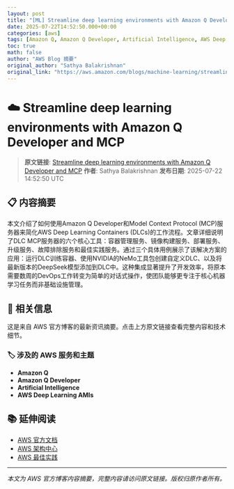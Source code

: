 ```yaml
---
layout: post
title: "[ML] Streamline deep learning environments with Amazon Q Developer and MCP"
date: 2025-07-22T14:52:50.000+00:00
categories: [aws]
tags: [Amazon Q, Amazon Q Developer, Artificial Intelligence, AWS Deep Learning AMIs]
toc: true
math: false
author: "AWS Blog 摘要"
original_author: "Sathya Balakrishnan"
original_link: "https://aws.amazon.com/blogs/machine-learning/streamline-deep-learning-environments-with-amazon-q-developer-and-mcp/"
---
```


# ☁️ Streamline deep learning environments with Amazon Q Developer and MCP

> **原文链接**: [Streamline deep learning environments with Amazon Q Developer and MCP](https://aws.amazon.com/blogs/machine-learning/streamline-deep-learning-environments-with-amazon-q-developer-and-mcp/)
> **作者**: Sathya Balakrishnan
> **发布日期**: 2025-07-22 14:52:50 UTC

## 📋 内容摘要

本文介绍了如何使用Amazon Q Developer和Model Context Protocol (MCP)服务器来简化AWS Deep Learning Containers (DLCs)的工作流程。文章详细说明了DLC MCP服务器的六个核心工具：容器管理服务、镜像构建服务、部署服务、升级服务、故障排除服务和最佳实践服务。通过三个具体用例展示了该解决方案的应用：运行DLC训练容器、使用NVIDIA的NeMo工具包创建自定义DLC、以及将最新版本的DeepSeek模型添加到DLC中。这种集成显著提升了开发效率，将原本需要数周的DevOps工作转变为简单的对话式操作，使团队能够更专注于核心机器学习任务而非基础设施管理。

## 🔗 相关信息

这是来自 AWS 官方博客的最新资讯摘要。点击上方原文链接查看完整内容和技术细节。

### 🏷️ 涉及的 AWS 服务和主题

- **Amazon Q**
- **Amazon Q Developer**
- **Artificial Intelligence**
- **AWS Deep Learning AMIs**

## 📚 延伸阅读

- [AWS 官方文档](https://docs.aws.amazon.com/)
- [AWS 架构中心](https://aws.amazon.com/architecture/)
- [AWS 最佳实践](https://aws.amazon.com/architecture/well-architected/)

---

*本文为 AWS 官方博客内容摘要，完整内容请访问原文链接。版权归原作者所有。*